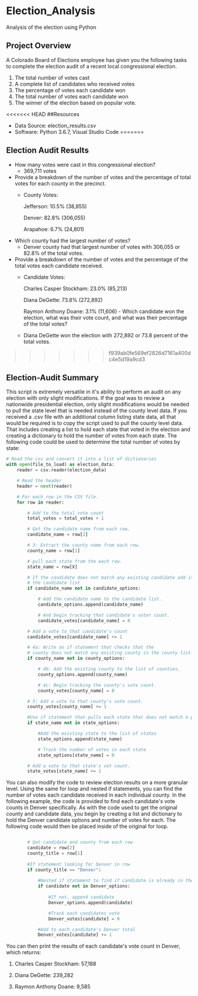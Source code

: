 # Election_Analysis
Analysis of the election using Python

## Project Overview
A Colorado Board of Elections employee has given you the following tasks to complete the election audit of a recent local congressional election.

1. The total number of votes cast
2. A complete list of candidates who received votes
3. The percentage of votes each candidate won
4. The total number of votes each candidate won
5. The winner of the election based on popular vote.

<<<<<<< HEAD
##Resources
  - Data Source: election_results.csv
  - Software: Python 3.6.7, Visual Studio Code
=======
## Election Audit Results
  - How many votes were cast in this congressional election?
      - 369,711 votes
  -  Provide a breakdown of the number of votes and the percentage of total votes for each county in the precinct.
      - County Votes:
          
          Jefferson: 10.5% (38,855)
          
          Denver: 82.8% (306,055)
          
          Arapahoe: 6.7% (24,801)
   - Which county had the largest number of votes?
      - Denver county had that largest number of votes with 306,055 or 82.8% of the total votes.
   - Provide a breakdown of the number of votes and the percentage of the total votes each candidate received.
      - Candidate Votes: 
        
        Charles Casper Stockham: 23.0% (85,213)
        
        Diana DeGette: 73.8% (272,892)
        
        Raymon Anthony Doane: 3.1% (11,606)
    - Which candidate won the election, what was their vote count, and what was their percentage of the total votes?
       - Diana DeGette won the election with 272,892 or 73.8 percent of the total votes.
>>>>>>> f939ab0fe569ef2826d7161a400dc4e5d19a9cd3

## Election-Audit Summary

This script is extremely versatile in it's ability to perform an audit on any election with only slight modifications. If the goal was to review a nationwide presidential election, only slight modifications would be needed to pull the state level that is needed instead of the county level data. If you received a .csv file with an additional column listing state data, all that would be required is to copy the script used to pull the county level data. That includes creating a list to hold each state that voted in the election and creating a dictionary to hold the number of votes from each state. The following code could be used to determine the total number of votes by state:

```python
# Read the csv and convert it into a list of dictionaries
with open(file_to_load) as election_data:
    reader = csv.reader(election_data)

    # Read the header
    header = next(reader)

    # For each row in the CSV file.
    for row in reader:

        # Add to the total vote count
        total_votes = total_votes + 1

        # Get the candidate name from each row.
        candidate_name = row[2]

        # 3: Extract the county name from each row.
        county_name = row[1]

        # pull each state from the each row.
        state_name = row[X]

        # If the candidate does not match any existing candidate add it to
        # the candidate list
        if candidate_name not in candidate_options:

            # Add the candidate name to the candidate list.
            candidate_options.append(candidate_name)

            # And begin tracking that candidate's voter count.
            candidate_votes[candidate_name] = 0

        # Add a vote to that candidate's count
        candidate_votes[candidate_name] += 1

        # 4a: Write an if statement that checks that the
        # county does not match any existing county in the county list.
        if county_name not in county_options:

            # 4b: Add the existing county to the list of counties.
            county_options.append(county_name)

            # 4c: Begin tracking the county's vote count.
            county_votes[county_name] = 0

        # 5: Add a vote to that county's vote count.
        county_votes[county_name] += 1

        #Use if statement that pulls each state that does not match a previous state in the state list
        if state_name not in state_options:

            #Add the existing state to the list of states
            state_options.append(state_name)

            # Track the number of votes in each state
            state_options[state_name] = 0

        # Add a vote to that state's vot count.
        state_votes[state_name] += 1
```
You can also modify the code to review election results on a more granular level. Using the same for loop and nested if statements, you can find the number of votes each candidate received in each individual county. In the following example, the code is provided to find each candidate's vote counts in Denver specifically. As with the code used to get the original county and candidate data, you begin by creating a list and dictionary to hold the Denver candidate options and number of votes for each. The following code would then be placed inside of the original for loop.

```python

        # Get candidate and county from each row
        candidate = row[2]
        county_title = row[1]
        
        #If statement looking for Denver in row
        if county_title == "Denver":
            
            #Nested if statement to find if candidate is already in the Denver_options list            
            if candidate not in Denver_options:    
                
                #If not, append candidate
                Denver_options.append(candidate)

                #Track each candidates vote
                Denver_votes[candidate] = 0

            #Add to each candidate's Denver total
            Denver_votes[candidate] += 1
```
You can then print the results of each candidate's vote count in Denver, which returns:

1. Charles Casper Stockham: 57,188

2. Diana DeGette: 239,282

3. Raymon Anthony Doane: 9,585
